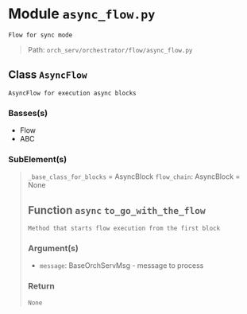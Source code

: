 # Module `async_flow.py`
```text
Flow for sync mode
```

> Path: `orch_serv/orchestrator/flow/async_flow.py`
## Class `AsyncFlow`
```text
AsyncFlow for execution async blocks
```

### Basses(s)
+ Flow
+ ABC
### SubElement(s)
 > `_base_class_for_blocks` = AsyncBlock
 > `flow_chain`: AsyncBlock = None
 > ## Function `async` `to_go_with_the_flow`
 > ```text
 > Method that starts flow execution from the first block
 > ```
 > 
 > ### Argument(s)
 > + `message`: BaseOrchServMsg - message to process
 > ### Return
 > ```text
 > None
 > ```
 > 